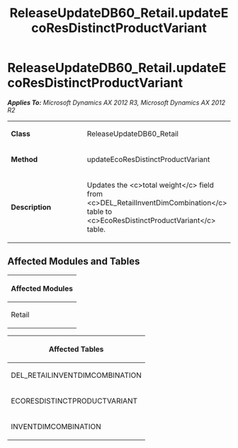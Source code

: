 ﻿---
title: ReleaseUpdateDB60_Retail.updateEcoResDistinctProductVariant
TOCTitle: ReleaseUpdateDB60_Retail.updateEcoResDistinctProductVariant
ms:assetid: 752822d0-dc5f-3d2f-31b1-95296a927465
ms:mtpsurl: https://msdn.microsoft.com/en-us/library/JJ719286(v=AX.60)
ms:contentKeyID: 49709077
ms.date: 05/18/2015
mtps_version: v=AX.60
---

# ReleaseUpdateDB60\_Retail.updateEcoResDistinctProductVariant 


_**Applies To:** Microsoft Dynamics AX 2012 R3, Microsoft Dynamics AX 2012 R2_

<table>
<colgroup>
<col style="width: 50%" />
<col style="width: 50%" />
</colgroup>
<tbody>
<tr class="odd">
<td><p><strong>Class</strong></p></td>
<td><p>ReleaseUpdateDB60_Retail</p></td>
</tr>
<tr class="even">
<td><p><strong>Method</strong></p></td>
<td><p>updateEcoResDistinctProductVariant</p></td>
</tr>
<tr class="odd">
<td><p><strong>Description</strong></p></td>
<td><p>Updates the &lt;c&gt;total weight&lt;/c&gt; field from &lt;c&gt;DEL_RetailInventDimCombination&lt;/c&gt; table to &lt;c&gt;EcoResDistinctProductVariant&lt;/c&gt; table.</p></td>
</tr>
</tbody>
</table>


## Affected Modules and Tables

<table>
<colgroup>
<col style="width: 100%" />
</colgroup>
<thead>
<tr class="header">
<th><p>Affected Modules</p></th>
</tr>
</thead>
<tbody>
<tr class="odd">
<td><p>Retail</p></td>
</tr>
</tbody>
</table>


<table>
<colgroup>
<col style="width: 100%" />
</colgroup>
<thead>
<tr class="header">
<th><p>Affected Tables</p></th>
</tr>
</thead>
<tbody>
<tr class="odd">
<td><p>DEL_RETAILINVENTDIMCOMBINATION</p></td>
</tr>
<tr class="even">
<td><p>ECORESDISTINCTPRODUCTVARIANT</p></td>
</tr>
<tr class="odd">
<td><p>INVENTDIMCOMBINATION</p></td>
</tr>
</tbody>
</table>

  


